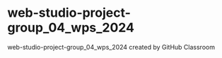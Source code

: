 # web-studio-project-group_04_wps_2024
web-studio-project-group_04_wps_2024 created by GitHub Classroom
